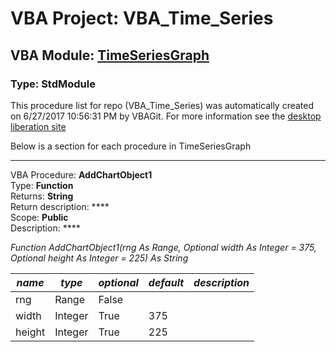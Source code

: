 # VBA Project: **VBA_Time_Series**
## VBA Module: **[TimeSeriesGraph](/scripts/TimeSeriesGraph.vba "source is here")**
### Type: StdModule  

This procedure list for repo (VBA_Time_Series) was automatically created on 6/27/2017 10:56:31 PM by VBAGit.
For more information see the [desktop liberation site](http://ramblings.mcpher.com/Home/excelquirks/drivesdk/gettinggithubready "desktop liberation")

Below is a section for each procedure in TimeSeriesGraph

---
VBA Procedure: **AddChartObject1**  
Type: **Function**  
Returns: **String**  
Return description: ****  
Scope: **Public**  
Description: ****  

*Function AddChartObject1(rng As Range, Optional width As Integer = 375, Optional height As Integer = 225) As String*  

*name*|*type*|*optional*|*default*|*description*
---|---|---|---|---
rng|Range|False||
width|Integer|True| 375|
height|Integer|True| 225|
